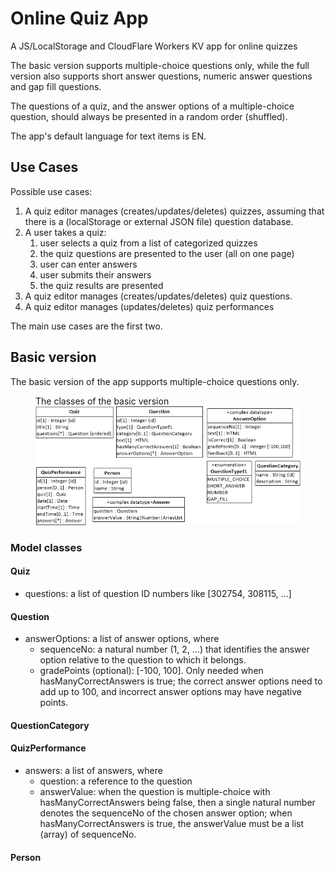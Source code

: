 # Online Quiz App
A JS/LocalStorage and CloudFlare Workers KV app for online quizzes

The basic version supports multiple-choice questions only, while the full version also supports short answer questions, numeric answer questions and gap fill questions. 

The questions of a quiz, and the answer options of a multiple-choice question, should always be presented in a random order (shuffled).

The app's default language for text items is EN.

## Use Cases

Possible use cases:

1. A quiz editor manages (creates/updates/deletes) quizzes, assuming that there is a (localStorage or external JSON file) question database.
2. A user takes a quiz: 
    1. user selects a quiz from a list of categorized quizzes 
    2. the quiz questions are presented to the user (all on one page) 
    3. user can enter answers
    4. user submits their answers
    5. the quiz results are presented
2. A quiz editor manages (creates/updates/deletes) quiz questions.
3. A quiz editor manages (updates/deletes) quiz performances

The main use cases are the first two.

## Basic version

The basic version of the app supports multiple-choice questions only.   

<figure><figcaption>The classes of the basic version</figcaption>
 <img src="basic-OO-design.png" />
</figure>

### Model classes

#### Quiz

- questions: a list of question ID numbers like [302754, 308115, ...]

#### Question

- answerOptions: a list of answer options, where
     - sequenceNo: a natural number (1, 2, ...) that identifies the answer option relative to the question to which it belongs.
     - gradePoints (optional): [-100, 100]. Only needed when hasManyCorrectAnswers is true; the correct answer options need to add up to 100, and incorrect answer options may have negative points.

#### QuestionCategory

#### QuizPerformance
- answers: a list of answers, where
     - question: a reference to the question
	 - answerValue: when the question is multiple-choice with hasManyCorrectAnswers being false, then a single natural number denotes the sequenceNo of the chosen answer option;
	   when hasManyCorrectAnswers is true, the answerValue must be a list (array) of sequenceNo.

#### Person
